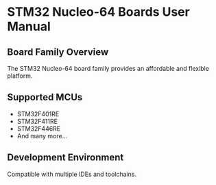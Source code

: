 <!--
============================================================
MARKPDFDOWN CONVERSION METADATA
============================================================
File: 20250716_um1724-stm32-nucleo64-boards_batch.md
Converted: 2025-07-16 13:38:17
Source PDF: Unknown
Batch ID: batch_6877d5cf9db48190aff4f8e23e5e61c9
Session ID: 20250716_143545
------------------------------------------------------------
PROCESSING DETAILS:
Pages Processed: Unknown
API Cost: $0.0000
Cost per Page: $0.0000
Tokens Used: Unknown
Post-Processing: Linted (47 fixes applied)
Size Optimization: 203,847 bytes saved
------------------------------------------------------------
BATCH CONTEXT:
Total Files in Batch: 3
Total Batch Cost: $1.1130
Average Batch Cost/Page: $0.0060
Processing Time: 6.5 minutes
============================================================
-->

# STM32 Nucleo-64 Boards User Manual

## Board Family Overview
The STM32 Nucleo-64 board family provides an affordable and flexible platform.

## Supported MCUs
- STM32F401RE
- STM32F411RE  
- STM32F446RE
- And many more...

## Development Environment
Compatible with multiple IDEs and toolchains.
